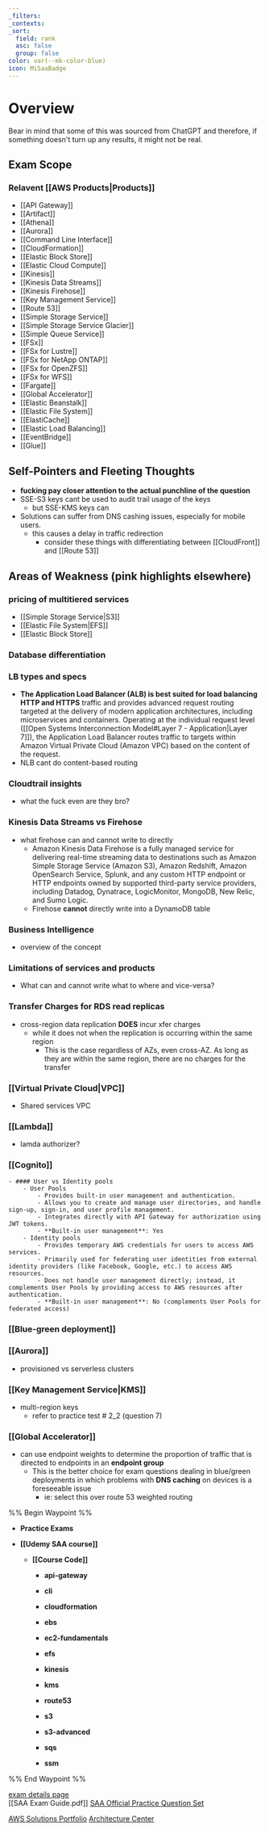 ```yaml
---
_filters: 
_contexts: 
_sort:
  field: rank
  asc: false
  group: false
color: var(--mk-color-blue)
icon: MiSaaBadge
---
```

# Overview

Bear in mind that some of this was sourced from ChatGPT and therefore, if something doesn't turn up any results, it might not be real.
## Exam Scope
### Relavent [[AWS Products|Products]]

- [[API Gateway]]
- [[Artifact]]
- [[Athena]]
- [[Aurora]]
- [[Command Line Interface]]
- [[CloudFormation]]
- [[Elastic Block Store]]
- [[Elastic Cloud Compute]]
- [[Kinesis]]
- [[Kinesis Data Streams]]
- [[Kinesis Firehose]]
- [[Key Management Service]]
- [[Route 53]]
- [[Simple Storage Service]]
- [[Simple Storage Service Glacier]]
- [[Simple Queue Service]]
- [[FSx]]
- [[FSx for Lustre]]
- [[FSx for NetApp ONTAP]]
- [[FSx for OpenZFS]]
- [[FSx for WFS]]
- [[Fargate]]
- [[Global Accelerator]]
- [[Elastic Beanstalk]]
- [[Elastic File System]]
- [[ElastiCache]]
- [[Elastic Load Balancing]]
- [[EventBridge]]
- [[Glue]]
## Self-Pointers and Fleeting Thoughts
- **fucking pay closer attention to the actual punchline of the question** 
- SSE-S3 keys cant be used to audit trail usage of the keys
	- but SSE-KMS keys can
- Solutions can suffer from DNS cashing issues, especially for mobile users.
	- this causes a delay in traffic redirection
		- consider these things with differentiating between [[CloudFront]] and [[Route 53]]

## Areas of Weakness (pink highlights elsewhere)
### pricing of multitiered services
- [[Simple Storage Service|S3]]
- [[Elastic File System|EFS]]
- [[Elastic Block Store]]
### Database differentiation
### LB types and specs
- **The Application Load Balancer (ALB) is best suited for load balancing HTTP and HTTPS** traffic and provides advanced request routing targeted at the delivery of modern application architectures, including microservices and containers. Operating at the individual request level ([[Open Systems Interconnection Model#Layer 7 - Application|Layer 7]]), the Application Load Balancer routes traffic to targets within Amazon Virtual Private Cloud (Amazon VPC) based on the content of the request.
- NLB cant do content-based routing
### Cloudtrail insights
- what the fuck even are they bro?
### Kinesis Data Streams vs Firehose
- what firehose can and cannot write to directly
	- Amazon Kinesis Data Firehose is a fully managed service for delivering real-time streaming data to destinations such as Amazon Simple Storage Service (Amazon S3), Amazon Redshift, Amazon OpenSearch Service, Splunk, and any custom HTTP endpoint or HTTP endpoints owned by supported third-party service providers, including Datadog, Dynatrace, LogicMonitor, MongoDB, New Relic, and Sumo Logic.
	- Firehose **cannot** directly write into a DynamoDB table
### Business Intelligence
- overview of the concept
### Limitations of services and products
- What can and cannot write what to where and vice-versa?
### Transfer Charges for RDS read replicas
- cross-region data replication **DOES** incur xfer charges
	- while it does not when the replication is occurring within the same region
		- This is the case regardless of AZs, even cross-AZ. As long as they are within the same region, there are no charges for the transfer
### [[Virtual Private Cloud|VPC]]
- Shared services VPC
### [[Lambda]]
- lamda authorizer?
### [[Cognito]]
	- #### User vs Identity pools
		- User Pools
			- Provides built-in user management and authentication.
		    - Allows you to create and manage user directories, and handle sign-up, sign-in, and user profile management.
		    - Integrates directly with API Gateway for authorization using JWT tokens.
		    - **Built-in user management**: Yes
		- Identity pools
			- Provides temporary AWS credentials for users to access AWS services.
			- Primarily used for federating user identities from external identity providers (like Facebook, Google, etc.) to access AWS resources.
			- Does not handle user management directly; instead, it complements User Pools by providing access to AWS resources after authentication.
			- **Built-in user management**: No (complements User Pools for federated access)
### [[Blue-green deployment]]
### [[Aurora]]
- provisioned vs serverless clusters
### [[Key Management Service|KMS]]
- multi-region keys
	- refer to practice test # 2_2 (question 7)
### [[Global Accelerator]]
- can use endpoint weights to determine the proportion of traffic that is directed to endpoints in an **endpoint group**
	- This is the better choice for exam questions dealing in blue/green deployments in which problems with **DNS caching** on devices is a foreseeable issue
		- ie: select this over route 53 weighted routing










%% Begin Waypoint %%
- **Practice Exams**

- **[[Udemy SAA course]]**
	- **[[Course Code]]**
		- **api-gateway**
		- **cli**
		- **cloudformation**
		- **ebs**
		- **ec2-fundamentals**
		- **efs**
		- **kinesis**
		- **kms**
		- **route53**
		- **s3**

		- **s3-advanced**
		- **sqs**
		- **ssm**

%% End Waypoint %%

[exam details page](https://aws.amazon.com/certification/certified-solutions-architect-associate/)  
[[SAA Exam Guide.pdf]] 
[SAA Official Practice Question Set](https://explore.skillbuilder.aws/learn/course/external/view/elearning/13266/aws-certified-solutions-architect-associate-official-practice-question-set-saa-c03-english)

[AWS Solutions Portfolio](https://aws.amazon.com/solutions/?nc1=f_cc)
[Architecture Center](https://aws.amazon.com/architecture/?nc1=f_cc)


